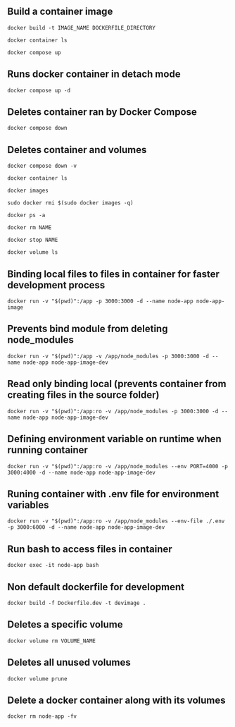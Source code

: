 ## Build a container image

`docker build -t IMAGE_NAME DOCKERFILE_DIRECTORY`

`docker container ls`

`docker compose up`

## Runs docker container in detach mode

`docker compose up -d`

## Deletes container ran by Docker Compose

`docker compose down`

## Deletes container and volumes
 
`docker compose down -v`

`docker container ls`

`docker images`

`sudo docker rmi $(sudo docker images -q)`

`docker ps -a`

`docker rm NAME`

`docker stop NAME`

`docker volume ls`

## Binding local files to files in container for faster development process

`docker run -v "$(pwd)":/app -p 3000:3000 -d --name node-app node-app-image`

## Prevents bind module from deleting node_modules

`docker run -v "$(pwd)":/app -v /app/node_modules -p 3000:3000 -d --name node-app node-app-image-dev`

## Read only binding local (prevents container from creating files in the source folder)

`docker run -v "$(pwd)":/app:ro -v /app/node_modules -p 3000:3000 -d --name node-app node-app-image-dev`

## Defining environment variable on runtime when running container

`docker run -v "$(pwd)":/app:ro -v /app/node_modules --env PORT=4000 -p 3000:4000 -d --name node-app node-app-image-dev`

## Runing container with .env file for environment variables

`docker run -v "$(pwd)":/app:ro -v /app/node_modules --env-file ./.env -p 3000:6000 -d --name node-app node-app-image-dev`

## Run bash to access files in container

`docker exec -it node-app bash`

## Non default dockerfile for development

`docker build -f Dockerfile.dev -t devimage .`

## Deletes a specific volume

`docker volume rm VOLUME_NAME`

## Deletes all unused volumes

`docker volume prune`

## Delete a docker container along with its volumes

`docker rm node-app -fv`
